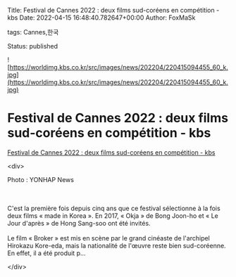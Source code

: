 Title: Festival de Cannes 2022 : deux films sud-coréens en compétition - kbs
Date: 2022-04-15 16:48:40.782647+00:00
Author: FoxMaSk 

tags: Cannes,한국

Status: published


![https://worldimg.kbs.co.kr/src/images/news/202204/220415094455_60_k.jpg](https://worldimg.kbs.co.kr/src/images/news/202204/220415094455_60_k.jpg)


# Festival de Cannes 2022 : deux films sud-coréens en compétition - kbs

[Festival de Cannes 2022 : deux films sud-coréens en compétition - kbs](http://world.kbs.co.kr/service/news_view.htm?lang=f&amp;Seq_Code=77631)

&lt;div&gt;

Photo : YONHAP News

\
\
C&#39;est la première fois depuis cinq ans que ce festival sélectionne à la
fois deux films « made in Korea ». En 2017, « Okja » de Bong Joon-ho et
« Le Jour d&#39;après » de Hong Sang-soo ont été invités.\
\
Le film « Broker » est mis en scène par le grand cinéaste de l&#39;archipel
Hirokazu Kore-eda, mais la nationalité de l&#39;œuvre reste bien
sud-coréenne. En effet, il a été produit p...

&lt;/div&gt;
